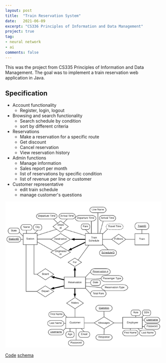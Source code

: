 ```yaml
---
layout: post
title:  "Train Reservation System"
date:   2021-06-09
excerpt: "CS336 Principles of Information and Data Management"
project: true
tag:
- neural network
- ai
comments: false
---
```

This was the project from CS335 Principles of Information and Data Management. The goal was to implement a train reservation web application in Java.

## Specification
* Account functionality
    * Register, login, logout
* Browsing and search functionality
    * Search schedule by condition
    * sort by different criteria
* Reservations
    * Make a reservation for a specific route
    * Get discount
    * Cancel reservation
    * View reservation history
* Admin functions
    * Manage information
    * Sales report per month
    * list of reservations by specific condition
    * list of revenue per line or customer
* Customer representative
    * edit train schedule
    * manage customer's questions 

![](../assets/img/train.png)

<div markdown="0">
    <a href="https://github.com/Sangkyun-Kim15/Principles-of-Information-and-Data-Management" class="btn">Code</a>
    <a href="https://github.com/Sangkyun-Kim15/Principles-of-Information-and-Data-Management/blob/master/Project_Schema.sql" class="btn">schema</a>
</div>
